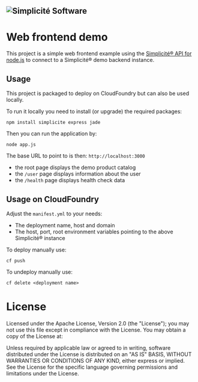 ![Simplicit&eacute; Software](http://www.simplicitesoftware.com/logos/logo250.png)
---

Web frontend demo
=================

This project is a simple web frontend example using the [Simplicit&eacute;&reg; API for node.js](https://www.npmjs.com/package/simplicite)
to connect to a Simplicit&eacute;&reg; demo backend instance.

Usage
-----

This project is packaged to deploy on CloudFoundry but can also be used locally.

To run it locally you need to install (or upgrade) the required packages:

	npm install simplicite express jade

Then you can run the application by:

	node app.js

The base URL to point to is then: `http://localhost:3000`

- the root page displays the demo product catalog
- the `/user` page displays information about the user
- the `/health` page displays health check data

Usage on CloudFoundry
---------------------

Adjust the `manifest.yml` to your needs:

- The deployment name, host and domain
- The host, port, root environment variables pointing to the above Simplicit&eacute;&reg; instance

To deploy manually use:

	cf push

To undeploy manually use:

	cf delete <deployment name>

License
=======

Licensed under the Apache License, Version 2.0 (the "License");
you may not use this file except in compliance with the License.
You may obtain a copy of the License at:

[](http://www.apache.org/licenses/LICENSE-2.0)

Unless required by applicable law or agreed to in writing, software
distributed under the License is distributed on an "AS IS" BASIS,
WITHOUT WARRANTIES OR CONDITIONS OF ANY KIND, either express or implied.
See the License for the specific language governing permissions and
limitations under the License.

